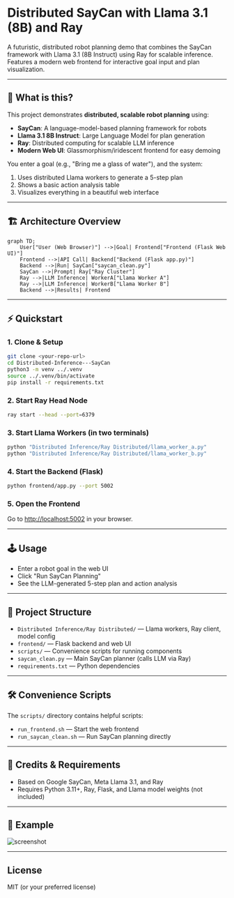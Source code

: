 # Distributed SayCan with Llama 3.1 (8B) and Ray

A futuristic, distributed robot planning demo that combines the SayCan framework with Llama 3.1 (8B Instruct) using Ray for scalable inference. Features a modern web frontend for interactive goal input and plan visualization.

---

## 🚀 What is this?
This project demonstrates **distributed, scalable robot planning** using:
- **SayCan**: A language-model-based planning framework for robots
- **Llama 3.1 8B Instruct**: Large Language Model for plan generation
- **Ray**: Distributed computing for scalable LLM inference
- **Modern Web UI**: Glassmorphism/iridescent frontend for easy demoing

You enter a goal (e.g., "Bring me a glass of water"), and the system:
1. Uses distributed Llama workers to generate a 5-step plan
2. Shows a basic action analysis table
3. Visualizes everything in a beautiful web interface

---

## 🏗️ Architecture Overview

```mermaid
graph TD;
    User["User (Web Browser)"] -->|Goal| Frontend["Frontend (Flask Web UI)"]
    Frontend -->|API Call| Backend["Backend (Flask app.py)"]
    Backend -->|Run| SayCan["saycan_clean.py"]
    SayCan -->|Prompt| Ray["Ray Cluster"]
    Ray -->|LLM Inference| WorkerA["Llama Worker A"]
    Ray -->|LLM Inference| WorkerB["Llama Worker B"]
    Backend -->|Results| Frontend
```

---

## ⚡️ Quickstart

### 1. Clone & Setup
```sh
git clone <your-repo-url>
cd Distributed-Inference---SayCan
python3 -m venv ../.venv
source ../.venv/bin/activate
pip install -r requirements.txt
```

### 2. Start Ray Head Node
```sh
ray start --head --port=6379
```

### 3. Start Llama Workers (in two terminals)
```sh
python "Distributed Inference/Ray Distributed/llama_worker_a.py"
python "Distributed Inference/Ray Distributed/llama_worker_b.py"
```

### 4. Start the Backend (Flask)
```sh
python frontend/app.py --port 5002
```

### 5. Open the Frontend
Go to [http://localhost:5002](http://localhost:5002) in your browser.

---

## 🕹️ Usage
- Enter a robot goal in the web UI
- Click "Run SayCan Planning"
- See the LLM-generated 5-step plan and action analysis

---

## 🧩 Project Structure
- `Distributed Inference/Ray Distributed/` — Llama workers, Ray client, model config
- `frontend/` — Flask backend and web UI
- `scripts/` — Convenience scripts for running components
- `saycan_clean.py` — Main SayCan planner (calls LLM via Ray)
- `requirements.txt` — Python dependencies

---

## 🛠️ Convenience Scripts
The `scripts/` directory contains helpful scripts:
- `run_frontend.sh` — Start the web frontend
- `run_saycan_clean.sh` — Run SayCan planning directly

---

## 🙏 Credits & Requirements
- Based on Google SayCan, Meta Llama 3.1, and Ray
- Requires Python 3.11+, Ray, Flask, and Llama model weights (not included)

---

## 📸 Example
![screenshot](screenshot.png) <!-- Add a screenshot if you want! -->

---

## License
MIT (or your preferred license) 
